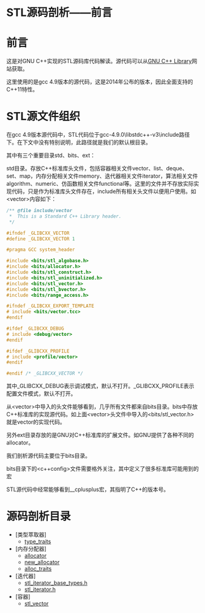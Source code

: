 # STL源码剖析——前言


# 前言

这是对GNU C++实现的STL源码库代码解读。源代码可以从[GNU C++ Library](https://gcc.gnu.org/onlinedocs/libstdc++/)网站获取。

这里使用的是gcc 4.9版本的源代码，这是2014年公布的版本，因此全面支持的C++11特性。

# STL源文件组织

在gcc 4.9版本源代码中，STL代码位于gcc-4.9.0\libstdc++-v3\include路径下。在下文中没有特别说明，此路径就是我们的默认根目录。

其中有三个重要目录std、bits、ext：

std目录。存放C++标准库头文件，包括容器相关文件vector、list、deque、set、map，内存分配相关文件memory、迭代器相关文件iterator，算法相关文件algorithm、numeric、仿函数相关文件functional等。这里的文件并不存放实际实现代码，只是作为标准库头文件存在，include所有相关头文件以便用户使用。如\<vector\>内容如下：

```c++
/** @file include/vector
 *  This is a Standard C++ Library header.
 */

#ifndef _GLIBCXX_VECTOR
#define _GLIBCXX_VECTOR 1

#pragma GCC system_header

#include <bits/stl_algobase.h>
#include <bits/allocator.h>
#include <bits/stl_construct.h>
#include <bits/stl_uninitialized.h>
#include <bits/stl_vector.h>
#include <bits/stl_bvector.h> 
#include <bits/range_access.h>

#ifndef _GLIBCXX_EXPORT_TEMPLATE
# include <bits/vector.tcc>
#endif

#ifdef _GLIBCXX_DEBUG
# include <debug/vector>
#endif

#ifdef _GLIBCXX_PROFILE
# include <profile/vector>
#endif

#endif /* _GLIBCXX_VECTOR */
```


其中_GLIBCXX_DEBUG表示调试模式，默认不打开。_GLIBCXX_PROFILE表示配置文件模式，默认不打开。

从\<vector\>中导入的头文件能够看到，几乎所有文件都来自bits目录。bits中存放C++标准库的实现源代码。如上面\<vector\>头文件中导入的\<bits/stl_vector.h\>就是vector的实现代码。

另外ext目录存放的是GNU对C++标准库的扩展文件。如GNU提供了各种不同的allocator。

我们剖析源代码主要位于bits目录。

bits目录下的\<c++config\>文件需要格外关注，其中定义了很多标准库可能用到的宏

STL源代码中经常能够看到__cplusplus宏，其指明了C++的版本号。

# 源码剖析目录

- [类型萃取器]
  - [type_traits](type_traits.md)
- [内存分配器]
  - [allocator](allocator.md)
  - [new_allocator](new_allocator.md)
  - [alloc_traits](alloc_traits.md)
- [迭代器]
  - [stl_iterator_base_types.h](stl_iterator_base_types.md)
  - [stl_iterator.h](stl_iterator.md)
- [容器]
  - [stl_vector](stl_vector.md)






































































